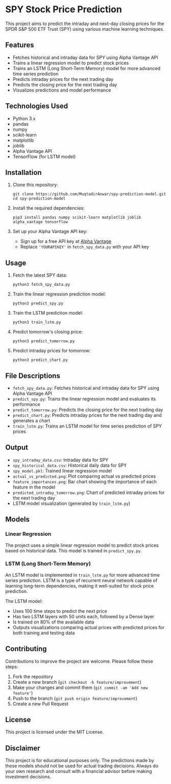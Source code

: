 # SPY Stock Price Prediction

This project aims to predict the intraday and next-day closing prices for the SPDR S&P 500 ETF Trust (SPY) using various machine learning techniques.

## Features

- Fetches historical and intraday data for SPY using Alpha Vantage API
- Trains a linear regression model to predict stock prices
- Trains an LSTM (Long Short-Term Memory) model for more advanced time series prediction
- Predicts intraday prices for the next trading day
- Predicts the closing price for the next trading day
- Visualizes predictions and model performance

## Technologies Used

- Python 3.x
- pandas
- numpy
- scikit-learn
- matplotlib
- joblib
- Alpha Vantage API
- TensorFlow (for LSTM model)

## Installation

1. Clone this repository:

   ```
   git clone https://github.com/MuqtadirAnwar/spy-prediction-model.git
   cd spy-prediction-model
   ```

2. Install the required dependencies:

   ```
   pip3 install pandas numpy scikit-learn matplotlib joblib alpha_vantage tensorflow
   ```

3. Set up your Alpha Vantage API key:
   - Sign up for a free API key at [Alpha Vantage](https://www.alphavantage.co/)
   - Replace `'YOURAPIKEY'` in `fetch_spy_data.py` with your API key

## Usage

1. Fetch the latest SPY data:

   ```
   python3 fetch_spy_data.py
   ```

2. Train the linear regression prediction model:

   ```
   python3 predict_spy.py
   ```

3. Train the LSTM prediction model:

   ```
   python3 train_lstm.py
   ```

4. Predict tomorrow's closing price:

   ```
   python3 predict_tomorrow.py
   ```

5. Predict intraday prices for tomorrow:
   ```
   python3 predict_chart.py
   ```

## File Descriptions

- `fetch_spy_data.py`: Fetches historical and intraday data for SPY using Alpha Vantage API
- `predict_spy.py`: Trains the linear regression model and evaluates its performance
- `predict_tomorrow.py`: Predicts the closing price for the next trading day
- `predict_chart.py`: Predicts intraday prices for the next trading day and generates a chart
- `train_lstm.py`: Trains an LSTM model for time series prediction of SPY prices

## Output

- `spy_intraday_data.csv`: Intraday data for SPY
- `spy_historical_data.csv`: Historical daily data for SPY
- `spy_model.pkl`: Trained linear regression model
- `actual_vs_predicted.png`: Plot comparing actual vs predicted prices
- `feature_importances.png`: Bar chart showing the importance of each feature in the model
- `predicted_intraday_tomorrow.png`: Chart of predicted intraday prices for the next trading day
- LSTM model visualization (generated by `train_lstm.py`)

## Models

### Linear Regression

The project uses a simple linear regression model to predict stock prices based on historical data. This model is trained in `predict_spy.py`.

### LSTM (Long Short-Term Memory)

An LSTM model is implemented in `train_lstm.py` for more advanced time series prediction. LSTM is a type of recurrent neural network capable of learning long-term dependencies, making it well-suited for stock price prediction.

The LSTM model:

- Uses 100 time steps to predict the next price
- Has two LSTM layers with 50 units each, followed by a Dense layer
- Is trained on 80% of the available data
- Outputs visualizations comparing actual prices with predicted prices for both training and testing data

## Contributing

Contributions to improve the project are welcome. Please follow these steps:

1. Fork the repository
2. Create a new branch (`git checkout -b feature/improvement`)
3. Make your changes and commit them (`git commit -am 'Add new feature'`)
4. Push to the branch (`git push origin feature/improvement`)
5. Create a new Pull Request

## License

This project is licensed under the MIT License.

## Disclaimer

This project is for educational purposes only. The predictions made by these models should not be used for actual trading decisions. Always do your own research and consult with a financial advisor before making investment decisions.
